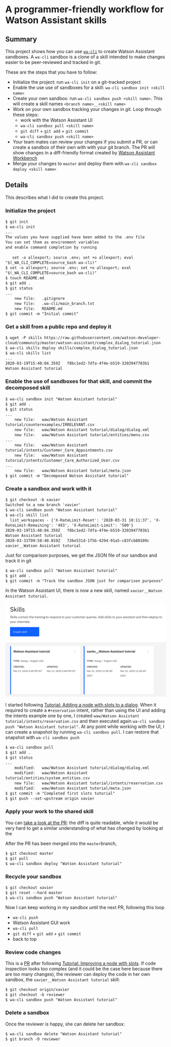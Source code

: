 # A programmer-friendly workflow for Watson Assistant skills

## Summary

This project shows how you can use [`wa-cli`](https://github.com/xverges/wa-cli) to
create Watson Assistant sandboxes. A `wa-cli` sandbox is a clone of a skill intended
to make changes easier to be peer-reviewed and tracked in git.

These are the steps that you have to follow:

* Initialize the project: run `wa-cli init` on a git-tracked project
* Enable the use use of sandboxes for a skill: `wa-cli sandbox init <skill name>`
* Create your own sandbox: run `wa-cli sandbox push <skill name>`. This will
  create a skill names `<branch name>__<skill name>`
* Work on your own sandbox tracking your changes in git. Loop through these steps:
  * work with the Watson Assistant UI
  * `wa-cli sandbox pull <skill name>`
  * `git diff` + `git add` + `git commit`
  * `wa-cli sandbox push <skill name>`
* Your team mates can review your changes if you submit a PR, or can create a
  sandbox of their own with with your git branch. The PR will show changes in a
  diff-friendly format created by [Watson Assistant
  Workbench](https://github.com/IBM/watson-assistant-workbench)
* Merge your changes to `master` and deploy them with `wa-cli sandbox deploy <skill name>`

## Details

This describes what I did to create this project.

### Initialize the project

```
$ git init
$ wa-cli init
...
The values you have supplied have been added to the .env file
You can set them as environment variables
and enable command completion by running

   set -o allexport; source .env; set +o allexport; eval "$(_WA_CLI_COMPLETE=source_bash wa-cli)"
$ set -o allexport; source .env; set +o allexport; eval "$(_WA_CLI_COMPLETE=source_bash wa-cli)"
$ touch README.md
$ git add .
$ git status
...
    new file:   .gitignore
    new file:   .wa-cli/main_branch.txt
    new file:   README.md
$ git commit -m "Initial commit"
```

### Get a skill from a public repo and deploy it

```
$ wget -P skills https://raw.githubusercontent.com/watson-developer-cloud/community/master/watson-assistant/complex_dialog_tutorial.json
$ wa-cli skills deploy skills/complex_dialog_tutorial.json
$ wa-cli skills list
...
2020-03-19T15:48:04.359Z   f8bc1ed2-7dfa-4f4e-b519-3203947703b1   Watson Assistant tutorial
```

### Enable the use of sandboxes for that skill, and commit the decomposed skill

```
$ wa-cli sandbox init "Watson Assistant tutorial"
$ git add .
$ git status
...
    new file:   waw/Watson Assistant tutorial/counterexamples/IRRELEVANT.csv
    new file:   waw/Watson Assistant tutorial/dialog/dialog.xml
    new file:   waw/Watson Assistant tutorial/entities/menu.csv
...
    new file:   waw/Watson Assistant tutorial/intents/Customer_Care_Appointments.csv
    new file:   waw/Watson Assistant tutorial/intents/Customer_Care_Authorized_User.csv
...
    new file:   waw/Watson Assistant tutorial/meta.json
$ git commit -m "Decomposed Watson Assistant tutorial"
```

### Create a sandbox and work with it

```
$ git checkout -b xavier
Switched to a new branch 'xavier'
$ wa-cli sandbox push "Watson Assistant tutorial"
$ wa-cli skill list
  list_workspaces - {'X-RateLimit-Reset': '2020-03-31 10:11:37', 'X-RateLimit-Remaining': '493', 'X-RateLimit-Limit': '500'}
2020-03-19T15:48:04.359Z   f8bc1ed2-7dfa-4f4e-b519-3203947703b1   Watson Assistant tutorial
2020-03-31T09:58:40.019Z   726e531d-1f5b-4294-91a5-c83fcb80109c   xavier__Watson Assistant tutorial
```

Just for comparison purposes, we get the JSON file of our sandbox and track it in git

```
$ wa-cli sandbox pull "Watson Assistant tutorial"
$ git add .
$ git commit -m "Track the sandbox JSON just for comparison purposes"
```

In the Watson Assistant UI, there is now a new skill, named
`xavier__Watson Assistant tutorial`.

![2 skills in the UI](doc/two-skills-ui.png)

I started following [Tutorial: Adding a node with
slots to a dialog](https://cloud.ibm.com/docs/assistant?topic=assistant-tutorial-slots).
When it required to create a `#reservation` intent, rather than using the UI and adding
the intents example one by one, I created
`waw/Watson Assistant tutorial/intents/reservation.csv` and then executed again
`wa-cli sandbox push "Watson Assistant tutorial"`. At any point while working
with the UI, I can create a snapshot by running `wa-cli sandbox pull`. I can restore
that snapshot with `wa-cli sandbox push`

```
$ wa-cli sandbox pull
$ git add .
$ git status
...
    modified:   waw/Watson Assistant tutorial/dialog/dialog.xml
    modified:   waw/Watson Assistant tutorial/entities/system_entities.csv
    new file:   waw/Watson Assistant tutorial/intents/reservation.csv
    modified:   waw/Watson Assistant tutorial/meta.json
$ git commit -m "Completed first slots tutorial"
$ git push --set-upstream origin xavier
```

### Apply your work to the shared skill

You can [take a look at the
PR](https://github.com/xverges/wa-cli-demo/pull/1/files#diff-ca48ca00d4b4567e58414f4bfc230146):
the diff is quite readable, while it would be very hard to get a similar
understanding of what has changed by looking at the

After the PR has been merged into the `master`branch,

```
$ git checkout master
$ git pull
$ wa-cli sandbox deploy "Watson Assistant tutorial"
```

### Recycle your sandbox

```
$ git checkout xavier
$ git reset --hard master
$ wa-cli sandbox push "Watson Assistant tutorial"
```

Now I can keep working in my sandbox until the next PR,
following this loop

* `wa-cli push`
* Watson Assistant GUI work
* `wa-cli pull`
* `git diff` + `git add` + `git commit`
* back to top

### Review code changes

This is a [PR](https://github.com/xverges/wa-cli-demo/pull/2)
after following [Tutorial: Improving a node with
slots](https://cloud.ibm.com/docs/assistant?topic=assistant-tutorial-slots-complex).
If code inspection looks too complex (and it could be the case here because
there are too many changes), the reviewer can deploy the code in
her own sandbox, the `xavier__Watson Assistant tutorial` skill:

```
$ git checkout origin/xavier
$ git checkout -b reviewer
$ wa-cli sandbox push "Watson Assistant tutorial"
```

### Delete a sandbox

Once the reviewer is happy, she can delete her sandbox:

```
$ wa-cli sandbox delete "Watson Assistant tutorial"
$ git branch -D reviewer
```
